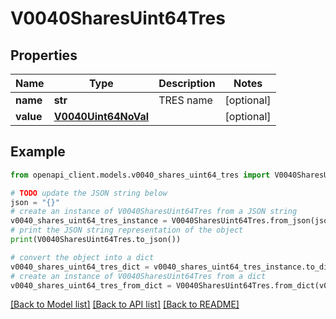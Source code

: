 # V0040SharesUint64Tres


## Properties

Name | Type | Description | Notes
------------ | ------------- | ------------- | -------------
**name** | **str** | TRES name | [optional] 
**value** | [**V0040Uint64NoVal**](V0040Uint64NoVal.md) |  | [optional] 

## Example

```python
from openapi_client.models.v0040_shares_uint64_tres import V0040SharesUint64Tres

# TODO update the JSON string below
json = "{}"
# create an instance of V0040SharesUint64Tres from a JSON string
v0040_shares_uint64_tres_instance = V0040SharesUint64Tres.from_json(json)
# print the JSON string representation of the object
print(V0040SharesUint64Tres.to_json())

# convert the object into a dict
v0040_shares_uint64_tres_dict = v0040_shares_uint64_tres_instance.to_dict()
# create an instance of V0040SharesUint64Tres from a dict
v0040_shares_uint64_tres_from_dict = V0040SharesUint64Tres.from_dict(v0040_shares_uint64_tres_dict)
```
[[Back to Model list]](../README.md#documentation-for-models) [[Back to API list]](../README.md#documentation-for-api-endpoints) [[Back to README]](../README.md)


